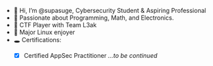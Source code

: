 - 👋 Hi, I’m @supasuge, Cybersecurity Student & Aspiring Professional
- 👀 Passionate about Programming, Math, and Electronics.
- 🎌 CTF Player with Team L3ak
- 🐧 Major Linux enjoyer
- 🕳️ Certifications:
  - [x] Certified AppSec Practitioner
  *...to be continued*



<!---
supasuge/supasuge is a ✨ special ✨ repository because its `README.md` (this file) appears on your GitHub profile.
You can click the Preview link to take a look at your changes.
--->
